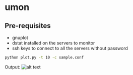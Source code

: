 # umon

## Pre-requisites
* gnuplot
* dstat installed on the servers to monitor
* ssh keys to connect to all the servers without password

```bash
python plot.py -t 10 -c sample.conf
```

Output:
![alt text](https://github.com/nmotte/umon/blob/master/screenshot/output.png)
